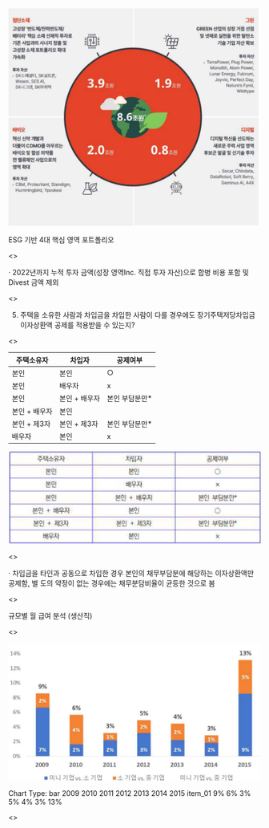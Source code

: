 ![id_1](./Items/1_page_1_figure_1.png)

ESG 기반 4대 핵심 영역 포트폴리오

<<BLOCKEND>>

· 2022년까지 누적 투자 금액(성장 영역Inc. 직접 투자 자산)으로 합병 비용 포함 및 Divest 금액 제외

<<BLOCKEND>>

5. 주택을 소유한 사람과 차입금을 차입한 사람이 다를 경우에도 장기주택저당차입금
이자상환액 공제를 적용받을 수 있는지?

<<BLOCKEND>>

| 주택소유자 | 차입자 | 공제여부 |
| --- | --- | --- |
| 본인 | 본인 | ○ |
| 본인 | 배우자 | x |
| 본인 | 본인 + 배우자 | 본인 부담분만* |
| 본인 + 배우자 | 본인 |  |
| 본인 + 제3자 | 본인 + 제3자 | 본인 부담분만* |
| 배우자 | 본인 | x |

![id_5](./Items/5_page_1_table_1.png)

<<BLOCKEND>>

· 차입금을 타인과 공동으로 차입한 경우 본인의 채무부담분에 해당하는 이자상환액만 공제함, 별
도의 약정이 없는 경우에는 채무분담비율이 균등한 것으로 봄

<<BLOCKEND>>

규모별 월 급여 분석 (생산직)

<<BLOCKEND>>

![id_8](./Items/8_page_1_chart_1.png)

Chart Type: bar
2009
2010
2011
2012
2013
2014
2015
item_01
9%
6%
3%
5%
4%
3%
13%

<<BLOCKEND>>
